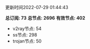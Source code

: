 更新时间2022-07-29 01:44:43

**总订阅: 73**
**总节点: 2696**
**有效节点: 402**
- v2ray节点: 54
- ss节点: 298
- trojan节点: 50
